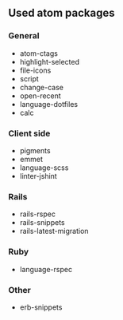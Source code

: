 ## Used atom packages

### General
- atom-ctags
- highlight-selected
- file-icons
- script
- change-case
- open-recent
- language-dotfiles
- calc

### Client side
- pigments
- emmet
- language-scss
- linter-jshint

### Rails
- rails-rspec
- rails-snippets
- rails-latest-migration

### Ruby
- language-rspec

### Other
- erb-snippets
